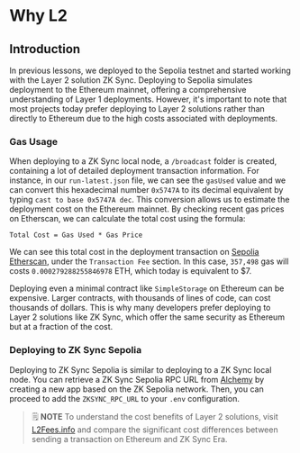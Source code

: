 # Why L2

## Introduction

In previous lessons, we deployed to the Sepolia testnet and started working with the Layer 2 solution ZK Sync. Deploying to Sepolia simulates deployment to the Ethereum mainnet, offering a comprehensive understanding of Layer 1 deployments. However, it's important to note that most projects today prefer deploying to Layer 2 solutions rather than directly to Ethereum due to the high costs associated with deployments.

### Gas Usage

When deploying to a ZK Sync local node, a `/broadcast` folder is created, containing a lot of detailed deployment transaction information. For instance, in our `run-latest.json` file, we can see the `gasUsed` value and we can convert this hexadecimal number `0x5747A` to its decimal equivalent by typing `cast to base 0x5747A dec`. This conversion allows us to estimate the deployment cost on the Ethereum mainnet. By checking recent gas prices on Etherscan, we can calculate the total cost using the formula:

`Total Cost = Gas Used * Gas Price`

We can see this total cost in the deployment transaction on [Sepolia Etherscan](https://sepolia.etherscan.io/tx/0xc496b9d30df33aa9285ddd384c14ce2a58eef470898b5cda001d0f4a21b017f6), under the `Transaction Fee` section. In this case, `357,498` gas will costs `0.000279288255846978` ETH, which today is equivalent to \$7.

Deploying even a minimal contract like `SimpleStorage` on Ethereum can be expensive. Larger contracts, with thousands of lines of code, can cost thousands of dollars. This is why many developers prefer deploying to Layer 2 solutions like ZK Sync, which offer the same security as Ethereum but at a fraction of the cost.

### Deploying to ZK Sync Sepolia

Deploying to ZK Sync Sepolia is similar to deploying to a ZK Sync local node. You can retrieve a ZK Sync Sepolia RPC URL from [Alchemy](https://www.alchemy.com/) by creating a new app based on the ZK Sepolia network. Then, you can proceed to add the `ZKSYNC_RPC_URL` to your `.env` configuration.

> 🗒️ **NOTE**
> To understand the cost benefits of Layer 2 solutions, visit [L2Fees.info](https://l2fees.info) and compare the significant cost differences between sending a transaction on Ethereum and ZK Sync Era.
